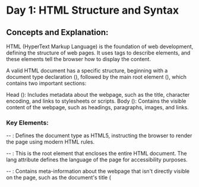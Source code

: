 # Day 1: HTML Structure and Syntax
## Concepts and Explanation:
HTML (HyperText Markup Language) is the foundation of web development, defining the structure of web pages. It uses tags to describe elements, and these elements tell the browser how to display the content.

A valid HTML document has a specific structure, beginning with a document type declaration (<!DOCTYPE html>), followed by the main root element (<html>), which contains two important sections:

Head (<head>): Includes metadata about the webpage, such as the title, character encoding, and links to stylesheets or scripts.
Body (<body>): Contains the visible content of the webpage, such as headings, paragraphs, images, and links.
### Key Elements:
-- <!DOCTYPE html>: Defines the document type as HTML5, instructing the browser to render the page using modern HTML rules.

-- <html lang="en">: This is the root element that encloses the entire HTML document. The lang attribute defines the language of the page for accessibility purposes.

-- <head>: Contains meta-information about the webpage that isn't directly visible on the page, such as the document's title (<title>), meta tags (<meta>), and links to stylesheets or other resources.

-- <meta charset="UTF-8">: Ensures the document uses UTF-8 character encoding, supporting most characters from various languages.

-- <meta name="viewport" content="width=device-width, initial-scale=1.0">: Makes the webpage responsive by controlling the page's dimensions and scaling on different devices.

-- <title>: Sets the title of the page that appears on the browser tab.

-- <body>: Contains all the visible content of the web page. This is where you place text, images, links, buttons, and other elements.

```html

<!DOCTYPE html>
<html lang="en">
  <head>
    <meta charset="UTF-8">
    <meta name="viewport" content="width=device-width, initial-scale=1.0">
    <title>My First Webpage</title>
  </head>
  <body>
    <h1>Welcome to My Webpage</h1>
    <p>This is my first paragraph of text on my website.</p>
  </body>
</html>
```

### **Breakdown of the Code:**
-- <!DOCTYPE html>: Tells the browser that this is an HTML5 document.
-- <html lang="en">: The opening tag for the entire HTML document. It specifies that the language of the content is English (lang="en").
-- <head>: This section is not visible on the web page but is essential for providing metadata.
-- <meta charset="UTF-8">: Ensures proper display of characters.
-- <meta name="viewport" content="width=device-width, initial-scale=1.0">: Ensures the page is responsive on different devices.
-- <title>: Defines the title of the webpage, shown on the browser tab.
-- <body>: The content displayed in the browser is placed inside this tag.
-- <h1>: A top-level heading.
-- <p>: A paragraph of text.

---
### **Tasks to Do:**
-- Create a New HTML Document:

Open a code editor (like Visual Studio Code, Sublime Text, or Notepad++).
Create a new file and save it as index.html.
Add the basic HTML structure outlined in the example above.
Edit the Title and Content:

-- Change the content of the <title> tag to something relevant to you (e.g., "My Portfolio" or "About Me").
Inside the <body> section, replace the heading and paragraph text with something personal, such as "Hello, I'm [Your Name]" or "This is a test webpage for my HTML learning journey."
Open the HTML File in a Browser:

-- Open the index.html file in a web browser (like Chrome, Firefox, or Edge) by double-clicking it or dragging it into the browser.
You should see your heading and paragraph displayed, along with the title on the browser tab.
Bonus Task (Optional):

--Add more headings (<h2>, <h3>) and paragraphs to see how they affect the structure and appearance of the webpage.
Experiment with different text to better understand how HTML tags affect the display.